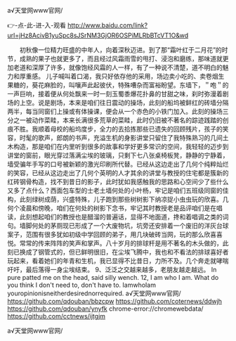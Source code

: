 
а√天堂网www官网/




👉-点-此-进-入-观看  http://www.baidu.com/link?url=jHz8AcivB1yuSpc8sJSrNM3GjOR6OSPiMLRbBTcVT1O&wd




　　初秋像一位精力旺盛的中年人，向着深秋迈进。到了那“霜叶红于二月花”的时节，成熟的果子也就更多了，而且经过风霜雨雪的甩打、浸泡和磨练，那味道就更加老道和深厚了许多，就像饱经风霜的人一样，有了一种说不清楚，道不明白的魅力和厚重感。
儿子喊叫着口渴，我只好依存他的采用，场边卖小吃的、卖卷烟生果糖的，葵花麻脸的，叫嚷声此起彼伏，特殊嘈杂而富裕盼望。东墙下，＂咆＂的一声巨响，接着便从何处飘来一时一刻玉蜀黍爆花扑鼻的甘甜之味，刹时弥漫着剧场的上空。说是剧场，本来是咱们往日震动的操场，此刻的船坞被鲜红的砖墙分隔两半，每当同窗们上操或有体操课，便会从一个赤色的小铁门加入。此刻的操场三分之一被动作菜畦，本来长满很多荒草的菜畦，此时仍旧被不著名的踪迹践踏的创痕不胜。我顺着母校的船坞度步，全力的去拾拣那些已遗失的回顾残片，孩子的笑容，时髦的歌声，郎朗的书声，充溢生机的身影讲堂只留住了我特殊熟习的几间土木构造，那是咱们在内里听到很多的故事和学好更多常识的空间，我轻轻的迈步到讲堂的窗前，眼光穿过落满尘埃的玻璃，只剩下七八张桌椅板凳，静静的宁静着，墙受骗年手写的口号被新颖的激光印刷所代替。已经从这边走出了几何个纯粹灿烂的笑容，已经从这边走出了几何个英明的人才其余的讲堂与教授的住宅都是簇新的红砖钢骨构造，找不到昔日的影子，此时犹如我感触我的思路和心空间少了些什么又多了点什么？西面包车型的士老土墙何处的小叶杨，牢记是咱们五班级同窗的佳构，此刻绿树成荫，兴盛特殊，儿子跑到那些树树影下纳凉捉小虫虫玩的欣喜。几何个凌晨和傍晚，咱们在何处的树影下念书，牢记其时教授老是品评咱们是在唱读，此刻想起咱们的教授也是醋溜的普遍话，显得不地面道，搀和着唱调之类的词句。墙脚何处的茅厕现已形成了一个大废物坑，坑旁还安排着一个废旧的洋灰台球案子，范围有很多犹如初级中学回顾的弟子，用几块破砖当网，玩的那么欣喜喜悦。常常的传来阵阵的笑声和掌声。八十岁月的排球杆是用不著名的木头做的，此刻已换成了钢管式的，但已鲜明很旧，在尘埃飞腾中，我也和不看法的排球喜好者玩起来，看着她们的年青和生机，我已显得不比昔日，力所不及。几个奔走就哮喘吁吁，最后落得一身尘埃结束。
		9、泛泛之交越来越多，老朋友越走越远。
In pure patted me on the head, said silly wench.
12, I am who I am. What do you think I don't need to, don't have to.
IamwhoIam youropinionisneitherdesirednorrequired.
а√天堂网www官网/ https://github.com/qdouban/bbzcpw
https://github.com/coternews/ddwjh
https://github.com/qdouban/ynyfk
chrome-error://chromewebdata/
https://github.com/cctnews/ijtgjm





а√天堂网www官网/
